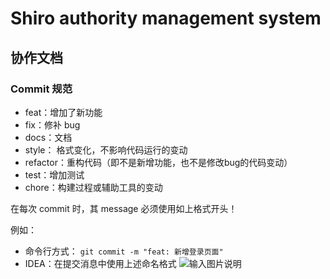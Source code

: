 # Shiro authority management system

## 协作文档
### Commit 规范
- feat：增加了新功能
- fix：修补 bug
- docs：文档
- style： 格式变化，不影响代码运行的变动
- refactor：重构代码（即不是新增功能，也不是修改bug的代码变动）
- test：增加测试
- chore：构建过程或辅助工具的变动

在每次 commit 时，其 message 必须使用如上格式开头！

例如：
- 命令行方式： `git commit -m "feat: 新增登录页面"` 
- IDEA：在提交消息中使用上述命名格式
![输入图片说明](https://images.gitee.com/uploads/images/2021/0530/225759_0357f732_8804779.png "屏幕截图.png")

